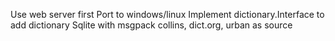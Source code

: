 Use web server first
Port to windows/linux
Implement dictionary.Interface to add dictionary
Sqlite with msgpack
collins, dict.org, urban as source